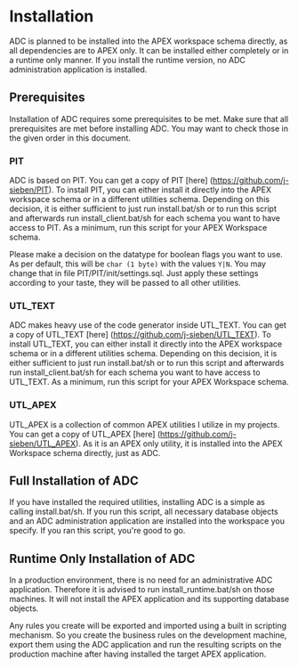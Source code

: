 # Installation

ADC is planned to be installed into the APEX workspace schema directly, as all dependencies are to APEX only. It can be installed either completely or in a runtime only manner. If you install the runtime version, no ADC administration application is installed.

## Prerequisites
Installation of ADC requires some prerequisites to be met. Make sure that all prerequisites are met before installing ADC. You may want to check those in the given order in this document.

### PIT

ADC is based on PIT. You can get a copy of PIT [here] (https://github.com/j-sieben/PIT). To install PIT, you can either install it directly into the APEX workspace schema or in a different utilities schema. Depending on this decision, it is either sufficient to just run install.bat/sh or to run this script and afterwards run install_client.bat/sh for each schema you want to have access to PIT. As a minimum, run this script for your APEX Workspace schema.

Please make a decision on the datatype for boolean flags you want to use. As per default, this will be `char (1 byte)` with the values `Y|N`. You may change that in file PIT/PIT/init/settings.sql. Just apply these settings according to your taste, they will be passed to all other utilities.

### UTL_TEXT

ADC makes heavy use of the code generator inside UTL_TEXT. You can get a copy of UTL_TEXT [here] (https://github.com/j-sieben/UTL_TEXT). To install UTL_TEXT, you can either install it directly into the APEX workspace schema or in a different utilities schema. Depending on this decision, it is either sufficient to just run install.bat/sh or to run this script and afterwards run install_client.bat/sh for each schema you want to have access to UTL_TEXT. As a minimum, run this script for your APEX Workspace schema.

### UTL_APEX

UTL_APEX is a collection of common APEX utilities I utilize in my projects. You can get a copy of UTL_APEX [here] (https://github.com/j-sieben/UTL_APEX). As it is an APEX only utility, it is installed into the APEX Workspace schema directly, just as ADC.

## Full Installation of ADC

If you have installed the required utilities, installing ADC is a simple as calling install.bat/sh. If you run this script, all necessary database objects and an ADC administration application are installed into the workspace you specify. If you ran this script, you're good to go.

## Runtime Only Installation of ADC

In a production environment, there is no need for an administrative ADC application. Therefore it is advised to run install_runtime.bat/sh on those machines. It will not install the APEX application and its supporting database objects.

Any rules you create will be exported and imported using a built in scripting mechanism. So you create the business rules on the development machine, export them using the ADC application and run the resulting scripts on the production machine after having installed the target APEX application.
